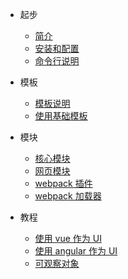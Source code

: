 -   起步

    -   [简介](/)
    -   [安装和配置](/guide/setup.md)
    -   [命令行说明](/guide/command.md)

-   模板

    -   [模板说明](/template/template.md)
    -   [使用基础模板](/template/default.md)
    <!-- -   [使用 Html 模板](/template/html.md) -->

-   模块

    -   [核心模块](/modules/core.md)
    -   [网页模块](/modules/webview.md)
    -   [webpack 插件](/modules/webpack-plugin.md)
    -   [webpack 加载器](/modules/webpack-loader.md)

-   教程
    -   [使用 vue 作为 UI](/example/vue.md)
    -   [使用 angular 作为 UI](/example/angular.md)
    -   [可观察对象](/example/ob.md)
